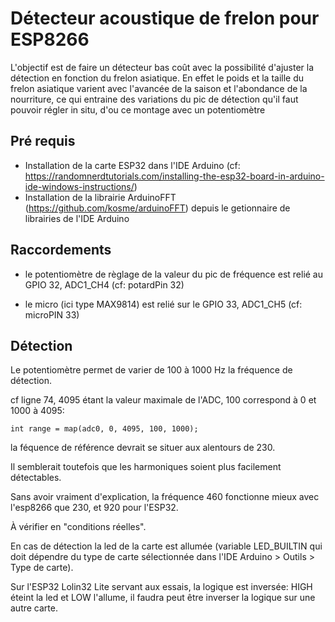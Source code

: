 # Détecteur acoustique de frelon pour ESP8266

L'objectif est de faire un détecteur bas coût avec la possibilité d'ajuster la détection en fonction du frelon asiatique.
En effet le poids et la taille du frelon asiatique varient avec l'avancée de la saison et l'abondance de la nourriture,
ce qui entraine des variations du pic de détection qu'il faut pouvoir régler in situ, d'ou ce montage avec un potentiomètre

## Pré requis

- Installation de la carte ESP32 dans l'IDE Arduino (cf: https://randomnerdtutorials.com/installing-the-esp32-board-in-arduino-ide-windows-instructions/)
- Installation de la librairie ArduinoFFT (https://github.com/kosme/arduinoFFT) depuis le getionnaire de librairies de l'IDE Arduino


## Raccordements

- le potentiomètre de règlage de la valeur du pic de fréquence est relié au GPIO 32, ADC1_CH4 (cf: potardPin 32)

- le micro (ici type MAX9814) est relié sur le GPIO 33, ADC1_CH5 (cf: microPIN 33)

## Détection


Le potentiomètre permet de varier de 100 à 1000 Hz la fréquence de détection.

cf ligne 74, 4095 étant la valeur maximale de l'ADC, 100 correspond à 0 et 1000 à 4095:
```
int range = map(adc0, 0, 4095, 100, 1000);
```

la féquence de référence devrait se situer aux alentours de 230.


Il semblerait toutefois que les harmoniques soient plus facilement détectables.

Sans avoir vraiment d'explication, la fréquence 460 fonctionne mieux avec l'esp8266 que 230, et 920 pour l'ESP32.

À vérifier en "conditions réelles".


En cas de détection la led de la carte est allumée (variable LED_BUILTIN qui doit dépendre du type de carte sélectionnée dans l'IDE Arduino > Outils > Type de carte).

Sur l'ESP32 Lolin32 Lite servant aux essais, la logique est inversée: HIGH éteint la led et LOW l'allume, il faudra peut être inverser la logique sur une autre carte.
